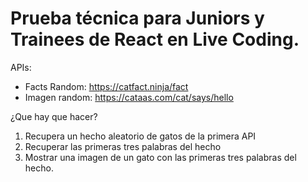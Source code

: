 # Prueba técnica para Juniors y Trainees de React en Live Coding.

APIs:

- Facts Random: https://catfact.ninja/fact
- Imagen random: https://cataas.com/cat/says/hello

¿Que hay que hacer?

1. Recupera un hecho aleatorio de gatos de la primera API
2. Recuperar las primeras tres palabras del hecho
3. Mostrar una imagen de un gato con las primeras tres palabras del hecho.
